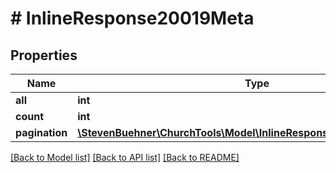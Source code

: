 # # InlineResponse20019Meta

## Properties

Name | Type | Description | Notes
------------ | ------------- | ------------- | -------------
**all** | **int** |  | [optional]
**count** | **int** |  | [optional]
**pagination** | [**\StevenBuehner\ChurchTools\Model\InlineResponse2008MetaPagination**](InlineResponse2008MetaPagination.md) |  | [optional]

[[Back to Model list]](../../README.md#models) [[Back to API list]](../../README.md#endpoints) [[Back to README]](../../README.md)
